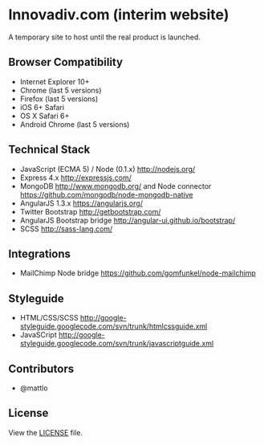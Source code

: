 # Innovadiv.com (interim website)
A temporary site to host until the real product is launched.

## Browser Compatibility
- Internet Explorer 10+
- Chrome (last 5 versions)
- Firefox (last 5 versions)
- iOS 6+ Safari 
- OS X Safari 6+
- Android Chrome (last 5 versions)

## Technical Stack
- JavaScript (ECMA 5) / Node (0.1.x) http://nodejs.org/
- Express 4.x http://expressjs.com/
- MongoDB http://www.mongodb.org/ and Node connector https://github.com/mongodb/node-mongodb-native
- AngularJS 1.3.x https://angularjs.org/
- Twitter Bootstrap http://getbootstrap.com/
- AngularJS Bootstrap bridge http://angular-ui.github.io/bootstrap/
- SCSS http://sass-lang.com/

## Integrations
- MailChimp Node bridge https://github.com/gomfunkel/node-mailchimp

## Styleguide
- HTML/CSS/SCSS http://google-styleguide.googlecode.com/svn/trunk/htmlcssguide.xml
- JavaSCript http://google-styleguide.googlecode.com/svn/trunk/javascriptguide.xml

## Contributors
- @mattlo 

## License
View the [LICENSE](https://github.com/innovadiv/innovadiv-com-interim/blob/master/LICENSE) file.